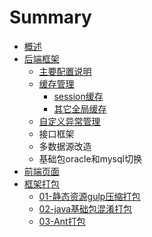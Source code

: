 # Summary

* [概述](README.md)
* [后端框架](hou-duan-kuang-jia.md)
  * [主要配置说明](hou-duan-kuang-jia/zhu-yao-pei-zhi-shuo-ming.md)
  * [缓存管理](hou-duan-kuang-jia/huan-cun-guan-li.md)
    * [session缓存](hou-duan-kuang-jia/huan-cun-guan-li/sessionhuan-cun.md)
    * [其它全局缓存](hou-duan-kuang-jia/huan-cun-guan-li/qi-ta-quan-ju-pei-zhi-huan-cun.md)
  * [自定义异常管理](hou-duan-kuang-jia/zi-ding-yi-yi-chang.md)
  * 接口框架
  * 多数据源改造
  * 基础包oracle和mysql切换
* [前端页面](qian-duan-ye-mian.md)
* [框架打包](kuang-jia-da-bao.md)
  * [01-静态资源gulp压缩打包](kuang-jia-da-bao/01-jing-tai-zi-yuan-ya-suo-da-bao.md)
  * [02-java基础包混淆打包](kuang-jia-da-bao/02-javaji-chu-bao-hun-yao-da-bao.md)
  * [03-Ant打包](kuang-jia-da-bao/03-ant-da-bao.md)

